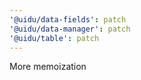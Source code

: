 ```yaml
---
'@uidu/data-fields': patch
'@uidu/data-manager': patch
'@uidu/table': patch
---
```


More memoization

